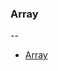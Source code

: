 ### Array
--

- [Array](https://github.com/zhorton34/data-structures-algorithms-101/blob/master/structures/array.js)


